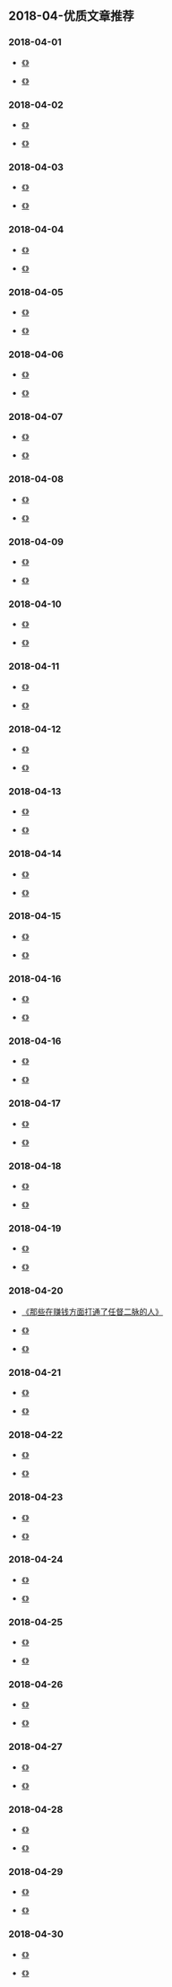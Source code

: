 

## 2018-04-优质文章推荐


### 2018-04-01

- [《》]()

- [《》]()


### 2018-04-02

- [《》]()

- [《》]()

### 2018-04-03

- [《》]()

- [《》]()

### 2018-04-04

- [《》]()

- [《》]()


### 2018-04-05

- [《》]()

- [《》]()


### 2018-04-06

- [《》]()

- [《》]()



### 2018-04-07

- [《》]()

- [《》]()


### 2018-04-08

- [《》]()

- [《》]()


### 2018-04-09

- [《》]()

- [《》]()



### 2018-04-10

- [《》]()

- [《》]()


### 2018-04-11

- [《》]()

- [《》]()


### 2018-04-12

- [《》]()

- [《》]()


### 2018-04-13

- [《》]()

- [《》]()

### 2018-04-14

- [《》]()

- [《》]()


### 2018-04-15

- [《》]()

- [《》]()


### 2018-04-16

- [《》]()

- [《》]()



### 2018-04-16

- [《》]()

- [《》]()


### 2018-04-17

- [《》]()

- [《》]()


### 2018-04-18

- [《》]()

- [《》]()

### 2018-04-19

- [《》]()

- [《》]()

### 2018-04-20

- [《那些在赚钱方面打通了任督二脉的人》](https://mp.weixin.qq.com/s/yMGA91rtow1ad_rLYTDpEg)

- [《》]()

- [《》]()



### 2018-04-21

- [《》]()

- [《》]()


### 2018-04-22

- [《》]()

- [《》]()


### 2018-04-23

- [《》]()

- [《》]()


### 2018-04-24

- [《》]()

- [《》]()


### 2018-04-25

- [《》]()

- [《》]()


### 2018-04-26

- [《》]()

- [《》]()


### 2018-04-27

- [《》]()

- [《》]()


### 2018-04-28

- [《》]()

- [《》]()


### 2018-04-29

- [《》]()

- [《》]()


### 2018-04-30

- [《》]()

- [《》]()






